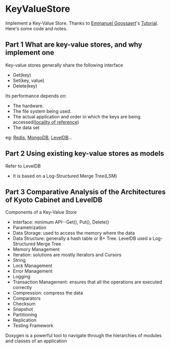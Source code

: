 # KeyValueStore
Implement a Key-Value Store. Thanks to [Emmanuel Goossaert](http://goossaert.com/)'s [Tutorial](https://codecapsule.com/2012/11/07/ikvs-implementing-a-key-value-store-table-of-contents/). Here's some code and notes.

## Part 1 What are key-value stores, and why implement one
Key-value stores generally share the following interface
- Get(key)
- Set(key, value)
- Delete(key)

Its performance depends on:
- The hardware.
- The file system being used.
- The actual application and order in which the keys are being accessed([locality of reference](http://en.wikipedia.org/wiki/Locality_of_reference))
- The data set

eg: [Redis](https://github.com/redis/redis), [MongoDB](https://github.com/mongodb/mongo), [LevelDB](https://github.com/google/leveldb)...

## Part 2 Using existing key-value stores as models
Refer to LevelDB
- It is based on a Log-Structured Merge Tree(LSM)

## Part 3 Comparative Analysis of the Architectures of Kyoto Cabinet and LevelDB

Components of a Key-Value Store
- Interface: minimum API--Get(), Put(), Delete()
- Parametrization
- Data Storage: used to access the memory where the data
- Data Structure: generally a hash table or B+ Tree. LevelDB used a Log-Structured Merge Tree
- Memory Management
- Iteration: solutions are mostly Iterators and Cursors
- String
- Lock Management
- Error Management
- Logging
- Transaction Management: ensures that all the operations are executed correctly
- Compression: compress the data
- Comparators
- Checksum
- Snapshot
- Partitioning
- Replication
- Testing Framework

Doxygen is a powerful tool to navigate through the hierarchies of modules and classes of an application


